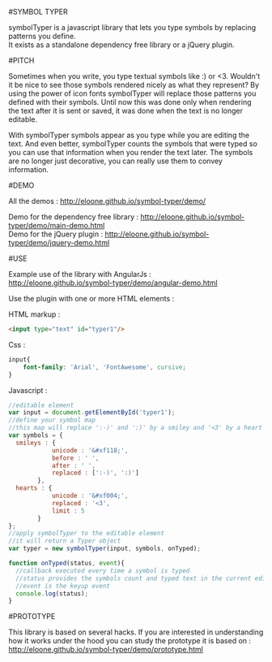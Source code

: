 #SYMBOL TYPER

symbolTyper is a javascript library that lets you type symbols by replacing patterns you define.<br> 
It exists as a standalone dependency free library or a jQuery plugin.

#PITCH

Sometimes when you write, you type textual symbols like :) or <3. Wouldn't it be nice to see those symbols rendered nicely as what they represent? By using the power of icon fonts symbolTyper will replace those patterns you defined with their symbols. Until now this was done only when rendering the text after it is sent or saved, it was done when the text is no longer editable. 

With symbolTyper symbols appear as you type while you are editing the text. And even better, symbolTyper counts the symbols that were typed so you can use that information when you render the text later. The symbols are no longer just decorative, you can really use them to convey information. 

#DEMO

All the demos : http://eloone.github.io/symbol-typer/demo/ 

Demo for the dependency free library : http://eloone.github.io/symbol-typer/demo/main-demo.html<br>
Demo for the jQuery plugin : http://eloone.github.io/symbol-typer/demo/jquery-demo.html

#USE

Example use of the library with AngularJs : <br>
http://eloone.github.io/symbol-typer/demo/angular-demo.html

Use the plugin with one or more HTML elements :

HTML markup :

```html
<input type="text" id="typer1"/>
```

Css : 

```css
input{
	font-family: 'Arial', 'FontAwesome', cursive;
}
```
Javascript :

```js
//editable element
var input = document.getElementById('typer1');
//define your symbol map
//this map will replace ':-)' and ':)' by a smiley and '<3' by a heart
var symbols = {
  smileys : {
            unicode : '&#xf118;',
            before : ' ',
            after : ' ',
            replaced : [':-)', ':)']
        },
  hearts : {
            unicode : '&#xf004;',
            replaced : '<3',
            limit : 5
        }
};
//apply symbolTyper to the editable element
//it will return a Typer object
var typer = new symbolTyper(input, symbols, onTyped);

function onTyped(status, event){
  //callback executed every time a symbol is typed
  //status provides the symbols count and typed text in the current editable element
  //event is the keyup event
  console.log(status);
}

```

#PROTOTYPE

This library is based on several hacks. If you are interested in understanding how it works under the hood you can study the prototype it is based on : <br>
http://eloone.github.io/symbol-typer/demo/prototype.html 
